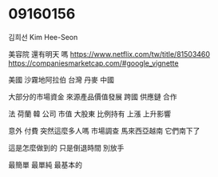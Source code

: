 # 09160156

김희선 Kim Hee-Seon

美容院
還有明天
嗎
https://www.netflix.com/tw/title/81503460
https://companiesmarketcap.com/#google_vignette

美國 沙霧地阿拉伯 台灣 丹麥 中國

大部分的市場資金 來源產品價值發展 
跨國 供應鏈 合作

法 荷蘭 韓
公司 市值 大股東 比例持有 
上漲 上升影響

意外 付費
突然這麼多人嗎
市場調查 馬來西亞越南
它們南下了


這是怎麼做到的
只是倒退時間
別放手

最簡單 最單純 最基本的
